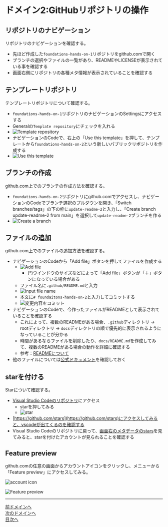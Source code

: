 # ドメイン2:GitHubリポジトリの操作

## リポジトリのナビゲーション

リポジトリのナビゲーションを確認する。

- 先ほど作成した`foundations-hands-on-1`リポジトリをgithub.comで開く
- ブランチの選択やファイルの一覧があり、READMEやLICENSEが表示されている事を確認する
- 画面右側にリポジトリの各種メタ情報が表示されていることを確認する

## テンプレートリポジトリ

テンプレートリポジトリについて確認する。

- `foundations-hands-on-1`リポジトリのナビゲーションのSettingsにアクセスする
- Generalの`Template repository`にチェックを入れる
- ![Template repository](../image/image2-1.png)
- ナビゲーションのCodeで、右上の「Use this template」を押して、テンプレートから`foundations-hands-on-2`という新しいパブリックリポジトリを作成する
- ![Use this template](../image/image2-2.png)

## ブランチの作成

github.com上でのブランチの作成方法を確認する。

- `foundations-hands-on-2`リポジトリにgithub.comでアクセスし、ナビゲーションのCodeでブランチ選択のプルダウンを開き、「Switch branches/tags」の下の枠に`update-readme-2`と入力し、「Create branch update-readme-2 from main」を選択して`update-readme-2`ブランチを作る
- ![Create a branch](../image/image2-3.png)

## ファイルの追加

github.com上でのファイルの追加方法を確認する。

- ナビゲーションのCodeから「Add file」ボタンを押してファイルを作成する
  - ![Add file](../image/image2-4.png)
    - (*)ウインドウのサイズなどによって「Add file」ボタンが「＋」ボタンになっている場合がある
  - ファイル名に`.github/README.md`と入力
  - ![input file name](../image/image2-5.png)
  - 本文に`# foundaitons-hands-on-2`と入力してコミットする
  - ![変更内容をコミット](../image/image2-9.png)
- ナビゲーションのCodeで、今作ったファイルがREADMEとして表示されていることを確認する
  - これによって、複数のREADMEがある場合、`.github`ディレクトリ -> rootディレクトリ -> `docs`ディレクトリの順で優先的に表示されるようになっていることが分かる
  - 時間があるならファイルを削除したり、`docs/README.md`を作成してみて、複数のREADMEがある場合の動作を詳細に確認する
  - 参考：[READMEについて](https://docs.github.com/ja/repositories/managing-your-repositorys-settings-and-features/customizing-your-repository/about-readmes)
- 他のファイルについては[公式ドキュメント](https://docs.github.com/ja/enterprise-cloud@latest/repositories/managing-your-repositorys-settings-and-features/customizing-your-repository)を確認しておく

## starを付ける

Starについて確認する。

- [Visual Studio Codeのリポジトリ](https://github.com/microsoft/vscode)にアクセス
  - starを押してみる
  - ![star](../image/image2-6.png)
- [https://github.com/stars](https://github.com/stars)にアクセスしてみると、vscodeが出てくるのを確認する
- Visual Studio Codeのリポジトリに戻って、[画面右のメタデータのstars](https://github.com/microsoft/vscode/stargazers)を見てみると、starを付けたアカウントが見られることを確認する

## Feature preview

github.comの任意の画面からアカウントアイコンをクリックし、メニューから「Feature preview」にアクセスしてみる。

![account icon](../image/image2-7.png)

![Feature preview](../image/image2-8.png)

---
[前ドメインへ](../domain1/README.md)  
[次のドメインへ](../domain3/README.md)  
[目次へ](../README.md)
